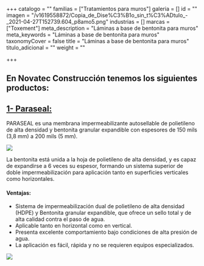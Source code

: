 +++
catalogo = ""
familias = ["Tratamientos para muros"]
galeria = []
id = ""
imagen = "/v1619558872/Copia_de_Dise%C3%B1o_sin_t%C3%ADtulo_-_2021-04-27T152739.604_p8amo5.png"
industrias = []
marcas = ["Toxement"]
meta_description = "Láminas a base de bentonita para muros"
meta_keywords = "Láminas a base de bentonita para muros"
taxonomyCover = false
title = "Láminas a base de bentonita para muros"
titulo_adicional = ""
weight = ""

+++
## En Novatec Construcción tenemos los siguientes productos:

## [**1- Paraseal:**](http://12.156.76.244/portafolio/productos/impermeabilizaci%C3%B3n/cimentaciones/paraseal/)

PARASEAL es una membrana impermeabilizante autosellable de polietileno de alta densidad y bentonita granular expandible con espesores de 150 mils (3,8 mm) a 200 mils (5 mm).

![](https://res.cloudinary.com/drnun7bay/image/upload/v1619557734/paraseal_tisupt.png)

La bentonita está unida a la hoja de polietileno de alta densidad, y es capaz de expandirse a 6 veces su espesor, formando un sistema superior de doble impermeabilización para aplicación tanto en superficies verticales como horizontales.

#### **Ventajas:**

* Sistema de impermeabilización dual de polietileno de alta densidad (HDPE) y Bentonita granular expandible, que ofrece un sello total y de alta calidad contra el paso de agua.
* Aplicable tanto en horizontal como en vertical.
* Presenta excelente comportamiento bajo condiciones de alta presión de agua.
* La aplicación es fácil, rápida y no se requieren equipos especializados.

![](https://res.cloudinary.com/drnun7bay/image/upload/v1619559001/WhatsApp_Image_2021-04-27_at_15.18.43_qiidj5.png)